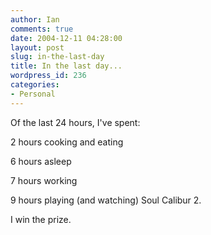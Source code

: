 ```yaml
---
author: Ian
comments: true
date: 2004-12-11 04:28:00
layout: post
slug: in-the-last-day
title: In the last day...
wordpress_id: 236
categories:
- Personal
---
```


Of the last 24 hours, I've spent:  

2 hours cooking and eating  

6 hours asleep  

7 hours working  

9 hours playing (and watching) Soul Calibur 2.  

I win the prize.
